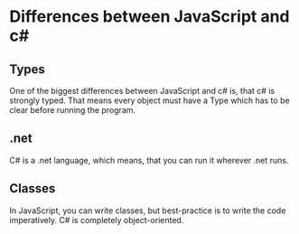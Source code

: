 # Differences between JavaScript and c# #
## Types
One of the biggest differences between JavaScript and c# is, that c# is strongly typed. That means every object must have a Type which has to be clear before running the program. 
## .net
C# is a .net language, which means, that you can run it wherever .net runs. 
## Classes
In JavaScript, you can write classes, but best-practice is to write the code imperatively. C# is completely object-oriented.